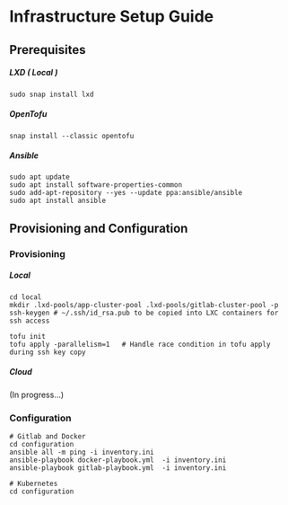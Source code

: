 # Infrastructure Setup Guide

## Prerequisites

##### LXD ( Local )

```
sudo snap install lxd
```

##### OpenTofu

```
snap install --classic opentofu
```

##### Ansible

```
sudo apt update
sudo apt install software-properties-common
sudo add-apt-repository --yes --update ppa:ansible/ansible
sudo apt install ansible
```

## Provisioning and Configuration

### Provisioning

##### Local

```
cd local
mkdir .lxd-pools/app-cluster-pool .lxd-pools/gitlab-cluster-pool -p
ssh-keygen # ~/.ssh/id_rsa.pub to be copied into LXC containers for ssh access

tofu init
tofu apply -parallelism=1   # Handle race condition in tofu apply during ssh key copy
```

##### Cloud

(In progress...)

### Configuration

```
# Gitlab and Docker
cd configuration
ansible all -m ping -i inventory.ini
ansible-playbook docker-playbook.yml  -i inventory.ini
ansible-playbook gitlab-playbook.yml  -i inventory.ini
```

```
# Kubernetes
cd configuration
```
